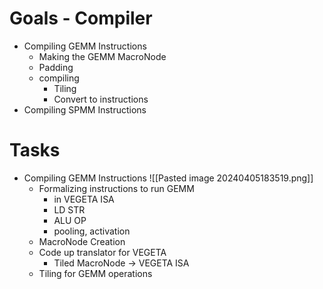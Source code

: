 
# Goals - Compiler
- Compiling GEMM Instructions
	- Making the GEMM MacroNode
	- Padding
	- compiling
		- Tiling
		- Convert to instructions
- Compiling SPMM Instructions

# Tasks
- Compiling GEMM Instructions ![[Pasted image 20240405183519.png]]
	- Formalizing instructions to run GEMM
		- in VEGETA ISA
		- LD STR
		- ALU OP
		- pooling, activation
	- MacroNode Creation
	- Code up translator for VEGETA
		- Tiled MacroNode -> VEGETA ISA
	- Tiling for GEMM operations